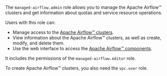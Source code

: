 The `managed-airflow.admin` role allows you to manage the Apache Airflow™ clusters and get information about quotas and service resource operations.

Users with this role can:
* Manage access to the [Apache Airflow™ clusters](../../managed-airflow/concepts/index.md#cluster).
* View information about the Apache Airflow™ clusters, as well as create, modify, and delete them.
* Use the web interface to access the [Apache Airflow™ components](../../managed-airflow/concepts/index.md#components).

It includes the permissions of the `managed-airflow.editor` role.

To create Apache Airflow™ clusters, you also need the `vpc.user` role.